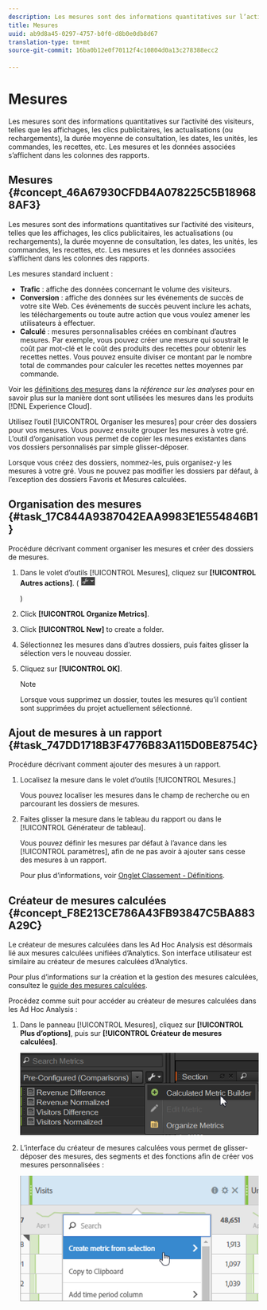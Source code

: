 ```yaml
---
description: Les mesures sont des informations quantitatives sur l’activité des visiteurs, telles que les affichages, les clics publicitaires, les actualisations (ou rechargements), la durée moyenne de consultation, les dates, les unités, les commandes, les recettes, etc. Les mesures et les données associées s’affichent dans les colonnes des rapports.
title: Mesures
uuid: ab9d8a45-0297-4757-b0f0-d8b0e0db8d67
translation-type: tm+mt
source-git-commit: 16ba0b12e0f70112f4c10804d0a13c278388ecc2

---
```



# Mesures

Les mesures sont des informations quantitatives sur l’activité des visiteurs, telles que les affichages, les clics publicitaires, les actualisations (ou rechargements), la durée moyenne de consultation, les dates, les unités, les commandes, les recettes, etc. Les mesures et les données associées s’affichent dans les colonnes des rapports.

## Mesures {#concept_46A67930CFDB4A078225C5B189688AF3}

Les mesures sont des informations quantitatives sur l’activité des visiteurs, telles que les affichages, les clics publicitaires, les actualisations (ou rechargements), la durée moyenne de consultation, les dates, les unités, les commandes, les recettes, etc. Les mesures et les données associées s’affichent dans les colonnes des rapports.

Les mesures standard incluent :

* **Trafic** : affiche des données concernant le volume des visiteurs.
* **Conversion** : affiche des données sur les événements de succès de votre site Web. Ces événements de succès peuvent inclure les achats, les téléchargements ou toute autre action que vous voulez amener les utilisateurs à effectuer.
* **Calculé** : mesures personnalisables créées en combinant d’autres mesures. Par exemple, vous pouvez créer une mesure qui soustrait le coût par mot-clé et le coût des produits des recettes pour obtenir les recettes nettes. Vous pouvez ensuite diviser ce montant par le nombre total de commandes pour calculer les recettes nettes moyennes par commande.

Voir les [définitions des mesures](https://marketing.adobe.com/resources/help/en_US/reference/metrics.html) dans la *référence sur les analyses* pour en savoir plus sur la manière dont sont utilisées les mesures dans les produits [!DNL Experience Cloud].

Utilisez l’outil [!UICONTROL Organiser les mesures] pour créer des dossiers pour vos mesures. Vous pouvez ensuite grouper les mesures à votre gré. L’outil d’organisation vous permet de copier les mesures existantes dans vos dossiers personnalisés par simple glisser-déposer.

Lorsque vous créez des dossiers, nommez-les, puis organisez-y les mesures à votre gré. Vous ne pouvez pas modifier les dossiers par défaut, à l’exception des dossiers Favoris et Mesures calculées.

## Organisation des mesures {#task_17C844A9387042EAA9983E1E554846B1}

Procédure décrivant comment organiser les mesures et créer des dossiers de mesures.

<!-- 

t_organize_metrics.xml

 -->

1. Dans le volet d’outils [!UICONTROL Mesures], cliquez sur **[!UICONTROL Autres actions]**. (  ![](assets/tools_icon.png)

   )
1. Click **[!UICONTROL Organize Metrics]**.
1. Click **[!UICONTROL New]** to create a folder.
1. Sélectionnez les mesures dans d’autres dossiers, puis faites glisser la sélection vers le nouveau dossier.
1. Cliquez sur **[!UICONTROL OK]**.

   >[!NOTE]
   >
   >Lorsque vous supprimez un dossier, toutes les mesures qu’il contient sont supprimées du projet actuellement sélectionné.

## Ajout de mesures à un rapport {#task_747DD1718B3F4776B83A115D0BE8754C}

Procédure décrivant comment ajouter des mesures à un rapport.

<!-- 

t_add_metrics_dsc.xml

 -->

1. Localisez la mesure dans le volet d’outils [!UICONTROL Mesures.]

   Vous pouvez localiser les mesures dans le champ de recherche ou en parcourant les dossiers de mesures.

1. Faites glisser la mesure dans le tableau du rapport ou dans le [!UICONTROL Générateur de tableau].

   Vous pouvez définir les mesures par défaut à l’avance dans les [!UICONTROL paramètres], afin de ne pas avoir à ajouter sans cesse des mesures à un rapport.

   Pour plus d’informations, voir [Onglet Classement - Définitions](/help/analyze/ad-hoc-analysis/c-global-settings.md#reference_FB9BADD7E3DA42C1BB2A02A6E9D5C1CF).

## Créateur de mesures calculées {#concept_F8E213CE786A43FB93847C5BA883A29C}

Le créateur de mesures calculées dans les Ad Hoc Analysis est désormais lié aux mesures calculées unifiées d’Analytics. Son interface utilisateur est similaire au créateur de mesures calculées d’Analytics.

<!-- 

c_calc_metric_builder.xml

 -->

Pour plus d’informations sur la création et la gestion des mesures calculées, consultez le [guide des mesures calculées](https://marketing.adobe.com/resources/help/en_US/analytics/calcmetrics/).

Procédez comme suit pour accéder au créateur de mesures calculées dans les Ad Hoc Analysis :

1. Dans le panneau [!UICONTROL Mesures], cliquez sur **[!UICONTROL Plus d’options]**, puis sur **[!UICONTROL Créateur de mesures calculées]**.

   ![](assets/more_options_calc.png)

1. L’interface du créateur de mesures calculées vous permet de glisser-déposer des mesures, des segments et des fonctions afin de créer vos mesures personnalisées :

   ![](assets/calc_metrics.png)

